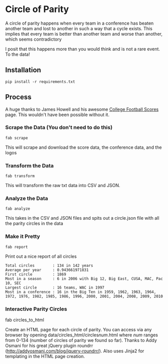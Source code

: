 # Circle of Parity

A circle of parity happens when every team in a conference has beaten another team and lost to another in such a way that a cycle exists. This implies that every team is better than another team and worse than another, which seems contradictory

I posit that this happens more than you would think and is not a rare event. To the data!

## Installation

    pip install -r requirements.txt

## Process

A huge thanks to James Howell and his awesome [College Football Scores](http://homepages.cae.wisc.edu/~dwilson/rfsc/history/howell/) page. This wouldn't have been possible without it.

### Scrape the Data (You don't need to do this)

    fab scrape

This will scrape and download the score data, the conference data, and the logos

### Transform the Data

    fab transform

This will transform the raw txt data into CSV and JSON.

### Analyze the Data

    fab analyze

This takes in the CSV and JSON files and spits out a circle.json file with all the parity circles in the data 

### Make it Pretty 

    fab report

Print out a nice report of all circles

    Total circles        : 134 in 142 years
    Average per year     : 0.943661971831
    First circle         : 1869
    Most in a season     : 6 in 2006 with Big 12, Big East, CUSA, MAC, Pac 10, SEC
    Largest circle       : 16 teams, WAC in 1997
    Most in a conference : 16 in the Big Ten in 1959, 1962, 1963, 1964, 1972, 1976, 1982, 1985, 1986, 1996, 2000, 2001, 2004, 2008, 2009, 2010
        
### Interactive Parity Circles
   
   fab circles_to_html

Create an HTML page for each circle of parity. You can access via any browser by opening data/circles_html/circles*num*.html where *num* ranges from 0-134 (number of circles of parity we found so far). Thanks to Addy Osmani for his great jQuery plugin roundrr (http://addyosmani.com/blog/jquery-roundrr/). Also uses Jinja2 for templating in the HTML page creation. 